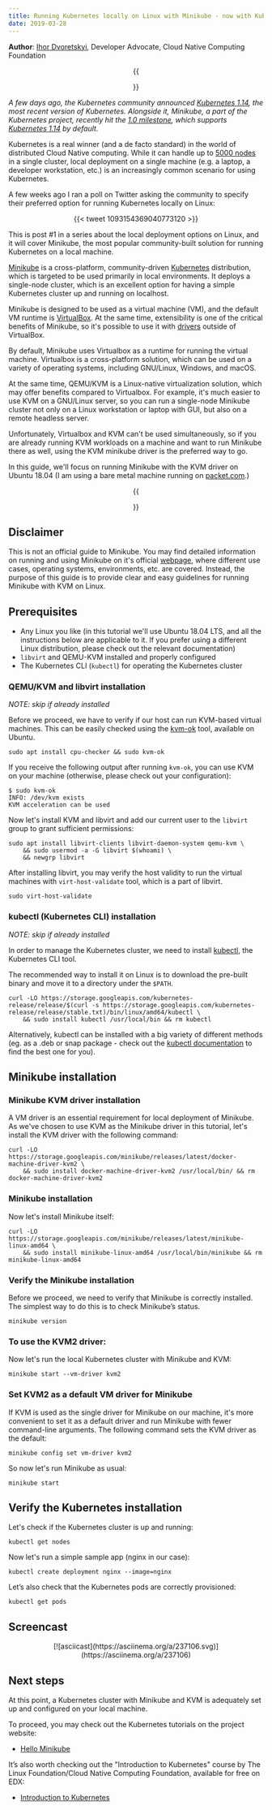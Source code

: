 ```yaml
---                                           
title: Running Kubernetes locally on Linux with Minikube - now with Kubernetes 1.14 support                                                           
date: 2019-03-28                                  
---
```

**Author**: [Ihor Dvoretskyi](https://twitter.com/idvoretskyi), Developer Advocate, Cloud Native Computing Foundation

<center>{{<figure width="600" src="/images/blog/2019-03-28-running-kubernetes-locally-on-linux-with-minikube/ihor-dvoretskyi-1470985-unsplash.jpg">}}</center>

*A few days ago, the Kubernetes community announced [Kubernetes 1.14](https://kubernetes.io/blog/2019/03/25/kubernetes-1-14-release-announcement/), the most recent version of Kubernetes. Alongside it, Minikube, a part of the Kubernetes project, recently hit the [1.0 milestone](https://github.com/kubernetes/minikube/releases/tag/v1.0.0), which supports [Kubernetes 1.14](https://kubernetes.io/blog/2019/03/25/kubernetes-1-14-release-announcement/) by default.*

Kubernetes is a real winner (and a de facto standard) in the world of distributed Cloud Native computing. While it can handle up to [5000 nodes](https://kubernetes.io/blog/2017/03/scalability-updates-in-kubernetes-1.6) in a single cluster, local deployment on a single machine (e.g. a laptop, a developer workstation, etc.) is an increasingly common scenario for using Kubernetes.

A few weeks ago I ran a poll on Twitter asking the community to specify their preferred option for running Kubernetes locally on Linux:

<center>{{< tweet 1093154369040773120 >}}</center>

This is post #1 in a series about the local deployment options on Linux, and it will cover Minikube, the most popular community-built solution for running Kubernetes on a local machine.

[Minikube](https://github.com/kubernetes/minikube) is a cross-platform, community-driven [Kubernetes](https://kubernetes.io/) distribution, which is targeted to be used primarily in local environments. It deploys a single-node cluster, which is an excellent option for having a simple Kubernetes cluster up and running on localhost.

Minikube is designed to be used as a virtual machine (VM), and the default VM runtime is [VirtualBox](https://www.virtualbox.org/). At the same time, extensibility is one of the critical benefits of Minikube, so it's possible to use it with [drivers](https://github.com/kubernetes/minikube/blob/master/docs/drivers.md) outside of VirtualBox.

By default, Minikube uses Virtualbox as a runtime for running the virtual machine. Virtualbox is a cross-platform solution, which can be used on a variety of operating systems, including GNU/Linux, Windows, and macOS.

At the same time, QEMU/KVM is a Linux-native virtualization solution, which may offer benefits compared to Virtualbox. For example, it's much easier to use KVM on a GNU/Linux server, so you can run a single-node Minikube cluster not only on a Linux workstation or laptop with GUI, but also on a remote headless server.

Unfortunately, Virtualbox and KVM can't be used simultaneously, so if you are already running KVM workloads on a machine and want to run Minikube there as well, using the KVM minikube driver is the preferred way to go.

In this guide, we'll focus on running Minikube with the KVM driver on Ubuntu 18.04 (I am using a bare metal machine running on [packet.com](https://www.packet.com).)

<center>{{<figure width="600" src="/images/blog/2019-03-28-running-kubernetes-locally-on-linux-with-minikube/module_01_cluster.png" caption="Minikube architecture (source: kubernetes.io)">}}</center>

## Disclaimer

This is not an official guide to Minikube. You may find detailed information on running and using Minikube on it's official [webpage](https://github.com/kubernetes/minikube), where different use cases, operating systems, environments, etc. are covered. Instead, the purpose of this guide is to provide clear and easy guidelines for running Minikube with KVM on Linux.

## Prerequisites

-	Any Linux you like (in this tutorial we'll use Ubuntu 18.04 LTS, and all the instructions below are applicable to it. If you prefer using a different Linux distribution, please check out the relevant documentation)
-	`libvirt` and QEMU-KVM installed and properly configured
-	The Kubernetes CLI (`kubectl`) for operating the Kubernetes cluster

### QEMU/KVM and libvirt installation

*NOTE: skip if already installed*

Before we proceed, we have to verify if our host can run KVM-based virtual machines. This can be easily checked using the [kvm-ok](https://manpages.ubuntu.com/manpages/bionic/man1/kvm-ok.1.html) tool, available on Ubuntu.

```shell
sudo apt install cpu-checker && sudo kvm-ok
```
If you receive the following output after running `kvm-ok`, you can use KVM on your machine (otherwise, please check out your configuration):

```shell
$ sudo kvm-ok
INFO: /dev/kvm exists
KVM acceleration can be used
```

Now let's install KVM and libvirt and add our current user to the `libvirt` group to grant sufficient permissions:

```shell
sudo apt install libvirt-clients libvirt-daemon-system qemu-kvm \
    && sudo usermod -a -G libvirt $(whoami) \
    && newgrp libvirt
```

After installing libvirt, you may verify the host validity to run the virtual machines with `virt-host-validate` tool, which is a part of libvirt.

```shell
sudo virt-host-validate
```

### kubectl (Kubernetes CLI) installation

*NOTE: skip if already installed*

In order to manage the Kubernetes cluster, we need to install [kubectl](https://kubernetes.io/docs/reference/kubectl/overview/), the Kubernetes CLI tool.

The recommended way to install it on Linux is to download the pre-built binary and move it to a directory under the `$PATH`.

```shell
curl -LO https://storage.googleapis.com/kubernetes-release/release/$(curl -s https://storage.googleapis.com/kubernetes-release/release/stable.txt)/bin/linux/amd64/kubectl \
    && sudo install kubectl /usr/local/bin && rm kubectl
```

Alternatively, kubectl can be installed with a big variety of different methods (eg. as a .deb or snap package - check out the [kubectl documentation](https://kubernetes.io/docs/tasks/tools/install-kubectl/) to find the best one for you).

## Minikube installation


### Minikube KVM driver installation

A VM driver is an essential requirement for local deployment of Minikube. As we've chosen to use KVM as the Minikube driver in this tutorial, let's install the KVM driver with the following command:

```shell
curl -LO https://storage.googleapis.com/minikube/releases/latest/docker-machine-driver-kvm2 \
    && sudo install docker-machine-driver-kvm2 /usr/local/bin/ && rm docker-machine-driver-kvm2
```

### Minikube installation

Now let's install Minikube itself:

```shell
curl -LO https://storage.googleapis.com/minikube/releases/latest/minikube-linux-amd64 \
    && sudo install minikube-linux-amd64 /usr/local/bin/minikube && rm minikube-linux-amd64
```

### Verify the Minikube installation

Before we proceed, we need to verify that Minikube is correctly installed. The simplest way to do this is to check Minikube’s status.

```shell
minikube version
```

### To use the KVM2 driver:

Now let's run the local Kubernetes cluster with Minikube and KVM:

```shell
minikube start --vm-driver kvm2
```

### Set KVM2 as a default VM driver for Minikube

If KVM is used as the single driver for Minikube on our machine, it's more convenient to set it as a default driver and run Minikube with fewer command-line arguments. The following command sets the KVM driver as the default:

```shell
minikube config set vm-driver kvm2
```

So now let's run Minikube as usual:

```shell
minikube start
```

## Verify the Kubernetes installation

Let's check if the Kubernetes cluster is up and running:

```shell
kubectl get nodes
```

Now let's run a simple sample app (nginx in our case):

```shell
kubectl create deployment nginx --image=nginx
```

Let’s also check that the Kubernetes pods are correctly provisioned:

```shell
kubectl get pods
```

## Screencast 

<center>[![asciicast](https://asciinema.org/a/237106.svg)](https://asciinema.org/a/237106)</center>

## Next steps

At this point, a Kubernetes cluster with Minikube and KVM is adequately set up and configured on your local machine.

To proceed, you may check out the Kubernetes tutorials on the project website:

-	[Hello Minikube](https://kubernetes.io/docs/tutorials/hello-minikube/)

It’s also worth checking out the "Introduction to Kubernetes" course by The Linux Foundation/Cloud Native Computing Foundation, available for free on EDX:

-	[Introduction to Kubernetes](https://www.edx.org/course/introduction-to-kubernetes#)
